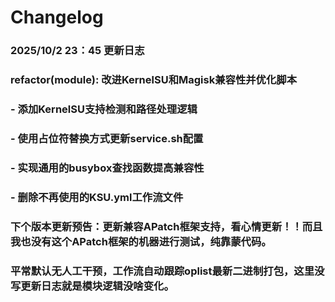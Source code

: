 # Changelog
### 2025/10/2 23：45 更新日志
### refactor(module): 改进KernelSU和Magisk兼容性并优化脚本
### - 添加KernelSU支持检测和路径处理逻辑
### - 使用占位符替换方式更新service.sh配置
### - 实现通用的busybox查找函数提高兼容性
### - 删除不再使用的KSU.yml工作流文件

### 下个版本更新预告：更新兼容APatch框架支持，看心情更新！！而且我也没有这个APatch框架的机器进行测试，纯靠蒙代码。
### 平常默认无人工干预，工作流自动跟踪oplist最新二进制打包，这里没写更新日志就是模块逻辑没啥变化。
